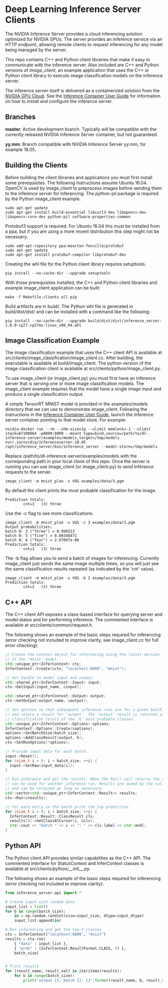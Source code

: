 # Deep Learning Inference Server Clients

The NVIDIA Inference Server provides a cloud inferencing solution
optimized for NVIDIA GPUs. The server provides an inference service
via an HTTP endpoint, allowing remote clients to request inferencing
for any model being managed by the server.

This repo contains C++ and Python client libraries that make it easy
to communicate with the inference server. Also included are C++ and
Python versions of *image\_client*, an example application that uses
the C++ or Python client library to execute image classification
models on the inference server.

The inference server itself is delivered as a containerized solution
from the [NVIDIA GPU
Cloud](https://www.nvidia.com/en-us/gpu-cloud/). See the [Inference
Container User
Guide](https://docs.nvidia.com/deeplearning/dgx/inference-user-guide/index.html)
for information on how to install and configure the inference server.

## Branches

**master**: Active development branch. Typically will be compatible with
 the currently released NVIDIA Inference Server container, but not
 guaranteed.

**yy.mm**: Branch compatible with NVIDIA Inference Server yy.mm, for
  example 18.05.

## Building the Clients

Before building the client libraries and applications you must first
install some prerequisites. The following instructions assume Ubuntu
16.04. OpenCV is used by image\_client to preprocess images before
sending them to the inference server for inferencing. The python-pil
package is required by the Python image\_client example.

    sudo apt-get update
    sudo apt-get install build-essential libcurl3-dev libopencv-dev libopencv-core-dev python-pil software-properties-common

Protobuf3 support is required. For Ubuntu 16.04 this must be installed
from a ppa, but if you are using a more recent distribution this step
might not be necessary.

    sudo add-apt-repository ppa:maarten-fonville/protobuf
    sudo apt-get update
    sudo apt-get install protobuf-compiler libprotobuf-dev

Creating the whl file for the Python client library requires setuptools.

    pip install --no-cache-dir --upgrade setuptools

With those prerequisites installed, the C++ and Python client libraries
and example image\_client application can be built:

    make -f Makefile.clients all pip

Build artifacts are in build/.  The Python whl file is generated in
build/dist/dist/ and can be installed with a command like the following:

    pip install --no-cache-dir --upgrade build/dist/dist/inference_server-1.0.0-cp27-cp27mu-linux_x86_64.whl

## Image Classification Example

The image classification example that uses the C++ client API is
available at src/clients/image\_classification/image\_client.cc. After
building, the executable is available at build/image\_client. The
python version of the image classification client is available at
src/clients/python/image\_client.py.

To use image\_client (or image\_client.py) you must first have an
inference server that is serving one or more image classification
models. The image\_client example requires that the model have a
single image input and produce a single classification output.

A simple TensorRT MNIST model is provided in the examples/models
directory that we can use to demonstrate image\_client. Following the
instructions in the [Inference Container User
Guide](https://docs.nvidia.com/deeplearning/dgx/inference-user-guide/index.html),
launch the inference server container pointing to that model store.
For example:

    nvidia-docker run --rm --shm-size=1g --ulimit memlock=-1 --ulimit stack=67108864 -p8000:8000 --mount type=bind,source=/path/to/dl-inference-server/examples/models,target=/tmp/models nvcr.io/nvidia/inferenceserver:18.05 /opt/inference_server/bin/inference_server --model-store=/tmp/models

Replace /path/to/dl-inference-server/examples/models with the
corresponding path in your local clone of this repo. Once the server
is running you can use image\_client (or image\_client.py) to send
inference requests to the server.

    image_client -m mnist_plan -s VGG examples/data/3.pgm

By default the client prints the most probable classification for the image.

    Prediction totals:
            cnt=1   (3) three

Use the -c flag to see more classifications.

    image_client -m mnist_plan -s VGG -c 3 examples/data/3.pgm
    Output probabilities:
    batch 0: 3 ("three") = 0.996513
    batch 0: 5 ("five") = 0.00348471
    batch 0: 4 ("four") = 2.07097e-06
    Prediction totals:
            cnt=1   (3) three

The -b flag allows you to send a batch of images for inferencing.
Currently image\_client just sends the same image multiple times, so
you will just see the same classification results repeated (as
indicated by the 'cnt' value).

    image_client -m mnist_plan -s VGG -b 2 examples/data/3.pgm
    Prediction totals:
            cnt=2   (3) three

## C++ API

The C++ client API exposes a class-based interface for querying server
and model status and for performing inference. The commented interface
is available at src/clients/common/request.h.

The following shows an example of the basic steps required for
inferencing (error checking not included to improve clarity, see
image_client.cc for full error checking):

```c++
// Create the context object for inferencing using the latest version
// of the 'mnist' model.
std::unique_ptr<InferContext> ctx;
InferContext::Create(&ctx, "localhost:8000", "mnist");

// Get handle to model input and output.
std::shared_ptr<InferContext::Input> input;
ctx->GetInput(input_name, &input);

std::shared_ptr<InferContext::Output> output;
ctx->GetOutput(output_name, &output);

// Set options so that subsequent inference runs are for a given batch_size
// and return a result for ‘output’. The ‘output’ result is returned as a
// classification result of the ‘k’ most probable classes.
std::unique_ptr<InferContext::Options> options;
InferContext::Options::Create(&options);
options->SetBatchSize(batch_size);
options->AddClassResult(output, k);
ctx->SetRunOptions(*options);

// Provide input data for each batch.
input->Reset();
for (size_t i = 0; i < batch_size; ++i) {
  input->SetRaw(input_data[i]);
}

// Run inference and get the results. When the Run() call returns the ctx
// can be used for another inference run. Results are owned by the caller
// and can be retained as long as necessary.
std::vector<std::unique_ptr<InferContext::Result>> results;
ctx->Run(&results);

// For each entry in the batch print the top prediction.
for (size_t i = 0; i < batch_size; ++i) {
  InferContext::Result::ClassResult cls;
  results[0]->GetClassAtCursor(i, &cls);
  std::cout << "batch " << i << ": " << cls.label << std::endl;
}
```

## Python API

The Python client API provides similar capabilities as the C++
API. The commented interface for StatusContext and InferContext
classes is available at src/clients/python/\_\_init\_\_.py.

The following shows an example of the basic steps required for
inferencing (error checking not included to improve clarity):

```python
from inference_server.api import *

# Create input with random data
input_list = list()
for b in range(batch_size):
    in = np.random.randint(size=input_size, dtype=input_dtype)
    input_list.append(in)

# Run inferencing and get the top-3 classes
ctx = InferContext("localhost:8000", "mnist")
results = ctx.run(
    { "data" : input_list },
    { "prob" : (InferContext.ResultFormat.CLASS, 3) },
    batch_size)


# Print results
for (result_name, result_val) in iteritems(results):
    for b in range(batch_size):
        print("output {}, batch {}: {}".format(result_name, b, result_val[b]))
```

